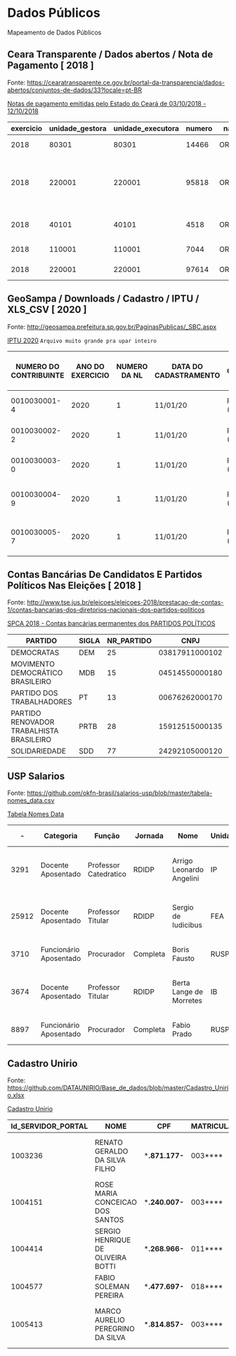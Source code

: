 # Dados Públicos
Mapeamento de Dados Públicos


## Ceara Transparente /  Dados abertos / Nota de Pagamento [ 2018 ]

Fonte: https://cearatransparente.ce.gov.br/portal-da-transparencia/dados-abertos/conjuntos-de-dados/33?locale=pt-BR

[Notas de pagamento emitidas pelo Estado do Ceará de 03/10/2018 - 12/10/2018](./CE/importacao_npd_03_10_12_10_2018_2018_12_06.csv)

| exercicio | unidade_gestora | unidade_executora | numero | natureza | justificativa | efeito | numero_processo_administrativo_despesa | data_emissao | credor | documento_credor | valor | numero_nld_ordinaria | codigo_natureza_receita | servico_bancario | banco_origem | agencia_origem | digito_agencia_origem | conta_origem | digito_conta_origem | banco_pagamento | banco_beneficiario | agencia_beneficiario | digito_agencia_beneficiario | conta_beneficiario | digito_conta_beneficiario | status_movimento_bancario | data_retorno_remessa_bancaria | data_atual |
| --- | --- | --- | --- | --- | --- | --- | --- | --- | --- | --- | --- | --- | --- | --- | --- | --- | --- | --- | --- | --- | --- | --- | --- | --- | --- | --- | --- | --- |
| 2018 | 80301 | 80301 | 14466 | ORDINARIA | RESTITUIÇÃO DE TAXA | DESEMBOLSO | 107639 | 21/09/2018 | 860477 | 081.094.993-84 | 70.74 | 6579 | 911229963 | Cheque Avulso | 104 | 919 | 9 | 60703700 | 2 | 104 | 104 | 919 | 9 | 60000181 | 9 | REJEITADO | 09/10/2018 | 06/12/2018 |
| 2018 | 220001 | 220001 | 95818 | ORDINARIA | PAGAMENTO REF RESSARCIMENTO DOS SERVIDORES CEDIDOS AO ESTADO NO PERÍODO DE OUTUBRO DE 2017 | DESEMBOLSO | 107860 | 26/09/2018 | 33888 | 00.394.445/0188-17 | 2213.92 | 45973 |  | Autenticação Bancária | 104 | 919 | 9 | 60701600 | 5 | 104 | 104 | 919 | 9 | 60000180 | 0 | CONFIRMADO | 03/10/2018 | 06/12/2018 |
| 2018 | 40101 | 40101 | 4518 | ORDINARIA | RETENÇÃO CONFORME RESOLUÇÃO CNJ | DESEMBOLSO | 357 | 26/09/2018 | 4876 | 09.444.530/0001-01 | 11504.11 | 2726 |  | Autenticação Bancária | 104 | 919 | 9 | 60700403 | 1 | 104 | 104 | 919 | 9 | 60000180 | 0 | CONFIRMADO | 03/10/2018 | 06/12/2018 |
| 2018 | 110001 | 110001 | 7044 | ORDINARIA | ISS  ref NF 26621 | DESEMBOLSO | 110950 | 26/09/2018 | 4600 | 07.954.605/0001-60 | 2650.04 | 3852 |  | Autenticação Bancária | 104 | 919 | 9 | 60700501 | 1 | 104 | 104 | 919 | 9 | 60000180 | 0 | CONFIRMADO | 03/10/2018 | 06/12/2018 |
| 2018 | 220001 | 220001 | 97614 | ORDINARIA | Ressarcimento_Agosto de 2018. | DESEMBOLSO | 112820 | 26/09/2018 | 808141 | 18.621.825/0001-99 | 4647.49 | 47411 |  | Autenticação Bancária | 104 | 919 | 9 | 60701600 | 5 | 104 | 104 | 919 | 9 | 60000180 | 0 | CONFIRMADO | 03/10/2018 | 06/12/2018 |


## GeoSampa / Downloads / Cadastro / IPTU / XLS_CSV [ 2020 ]

Fonte: http://geosampa.prefeitura.sp.gov.br/PaginasPublicas/_SBC.aspx

[IPTU 2020](./GEOSAMPA/IPTU_2020.csv) ``Arquivo muito grande pra upar inteiro`` 

| NUMERO DO CONTRIBUINTE | ANO DO EXERCICIO | NUMERO DA NL | DATA DO CADASTRAMENTO | TIPO DE CONTRIBUINTE 1 | CPF/CNPJ DO CONTRIBUINTE 1 | NOME DO CONTRIBUINTE 1 | TIPO DE CONTRIBUINTE 2 | CPF/CNPJ DO CONTRIBUINTE 2 | NOME DO CONTRIBUINTE 2 | NUMERO DO CONDOMINIO | CODLOG DO IMOVEL | NOME DE LOGRADOURO DO IMOVEL | NUMERO DO IMOVEL | COMPLEMENTO DO IMOVEL | BAIRRO DO IMOVEL | REFERENCIA DO IMOVEL | CEP DO IMOVEL | QUANTIDADE DE ESQUINAS/FRENTES | FRACAO IDEAL | AREA DO TERRENO | AREA CONSTRUIDA | AREA OCUPADA | VALOR DO M2 DO TERRENO | VALOR DO M2 DE CONSTRUCAO | ANO DA CONSTRUCAO CORRIGIDO | QUANTIDADE DE PAVIMENTOS | TESTADA PARA CALCULO | TIPO DE USO DO IMOVEL | TIPO DE PADRAO DA CONSTRUCAO | TIPO DE TERRENO | FATOR DE OBSOLESCENCIA | ANO DE INICIO DA VIDA DO CONTRIBUINTE | MES DE INICIO DA VIDA DO CONTRIBUINTE | FASE DO CONTRIBUINTE |
| --- | --- | --- | --- | --- | --- | --- | --- | --- | --- | --- | --- | --- | --- | --- | --- | --- | --- | --- | --- | --- | --- | --- | --- | --- | --- | --- | --- | --- | --- | --- | --- | --- | --- | --- |
| 0010030001-4 | 2020 | 1 | 11/01/20 | PESSOA FISICA (CPF) | XXXXXX0214XXXX | MARCIO MOURCHED |  |                |  | 00-0 | 03812-1 | R S CAETANO | 13 |  | SANTA EFIGENIA |  | 01104-001 | 1 | 1 | 136 | 135 | 108 | 2319 | 1726 | 1924 | 1 | 13 | Loja | Comercial horizontal - padr�o B | De esquina | 0,2 | 1963 | 1 | 0 |
| 0010030002-2 | 2020 | 1 | 11/01/20 | PESSOA FISICA (CPF) | XXXXXX0214XXXX | MARCIO MOURCHED |  |                |  | 00-0 | 03812-1 | R S CAETANO | 19 |  | SANTA EFIGENIA |  | 01104-001 | 0 | 1 | 90 | 67 | 67 | 2319 | 1726 | 1944 | 1 | 6 | Loja | Comercial horizontal - padr�o B | Normal | 0,2 | 1963 | 1 | 0 |
| 0010030003-0 | 2020 | 1 | 11/01/20 | PESSOA FISICA (CPF) | XXXXXX0214XXXX | MARCIO MOURCHED |  |                |  | 00-0 | 03812-1 | R S CAETANO | 27 |  | SANTA EFIGENIA |  | 01104-001 | 0 | 1 | 105 | 140 | 84 | 2319 | 1726 | 1965 | 2 | 7,85 | Loja | Comercial horizontal - padr�o B | Normal | 0,3 | 1963 | 1 | 0 |
| 0010030004-9 | 2020 | 1 | 11/01/20 | PESSOA FISICA (CPF) | XXXXXX2094XXXX | AUGUSTO CESAR DE MATTOS JUNIOR |  |                |  | 00-0 | 03812-1 | R S CAETANO | 33 |  |  |  | 01104-001 | 0 | 1 | 108 | 103 | 86 | 2319 | 1726 | 1944 | 1 | 6,05 | Loja | Comercial horizontal - padr�o B | Normal | 0,2 | 1963 | 1 | 0 |
| 0010030005-7 | 2020 | 1 | 11/01/20 | PESSOA FISICA (CPF) | XXXXXX2094XXXX | AUGUSTO CESAR DE MATTOS JUNIOR |  |                |  | 00-0 | 03812-1 | R S CAETANO | 39 |  |  |  | 01104-001 | 0 | 1 | 120 | 98 | 96 | 2319 | 1726 | 1944 | 1 | 6,7 | Loja | Comercial horizontal - padr�o B | Normal | 0,2 | 1963 | 1 | 0 |


## Contas Bancárias De Candidatos E Partidos Políticos Nas Eleições [ 2018 ]

Fonte: http://www.tse.jus.br/eleicoes/eleicoes-2018/prestacao-de-contas-1/contas-bancarias-dos-diretorios-nacionais-dos-partidos-politicos

[SPCA 2018 - Contas bancárias permanentes dos PARTIDOS POLÍTICOS](./TSE/SPCA_2018_Contas_bancárias_permanentes_dos_PARTIDOS_POLÍTICOS.csv)

| PARTIDO | SIGLA | NR_PARTIDO | CNPJ | ESFERA | UF | MUNICIPIO | NR_BANCO | NR_AGENCIA | DV_AGENCIA | NR_CONTA | DV_CONTA | FONTE_RECURSO |
| --- | --- | --- | --- | --- | --- | --- | --- | --- | --- | --- | --- | --- |
| DEMOCRATAS | DEM | 25 | 03817911000102 | Estadual | AC | NA | 001 | 71 | 0 | 64731 | 4 | Fundo Partidário |
| MOVIMENTO DEMOCRÁTICO BRASILEIRO | MDB | 15 | 04514550000180 | Estadual | AC | NA | 001 | 0071 | x | 76192 | 3 | Fundo Partidário |
| PARTIDO DOS TRABALHADORES | PT | 13 | 00676262000170 | Nacional | BR | NA | 001 | 3344 | 8 | 140808 | 9 | Fundo Partidário |
| PARTIDO RENOVADOR TRABALHISTA BRASILEIRO | PRTB | 28 | 15912515000135 | Municipal | CE | FORTALEZA | 001 | 2917 | 3 | 41027 | 6 | Outros Recursos |
| SOLIDARIEDADE | SDD | 77 | 24292105000120 | Municipal | PA | SANTARÉM | 037 | 37 | 3 | 439525 | 5 | Fundo Partidário |


## USP Salarios

Fonte: https://github.com/okfn-brasil/salarios-usp/blob/master/tabela-nomes_data.csv

[Tabela Nomes Data](./USP/tabela-nomes_data.csv)

| - | Categoria | Função | Jornada | Nome | Unidade | jornada_ext | Unidade da USP | Salario,Mensal |
| --- | --- | --- | --- | --- | --- | --- | --- | --- |
| 3291 | Docente Aposentado | Professor Catedratico | RDIDP | Arrigo Leonardo Angelini | IP | Regime de Dedicação Integral à Docência e à Pesquisa | Instituto de Psicologia | 60248,38 |
| 25912 | Docente Aposentado | Professor Titular | RDIDP | Sergio de Iudicibus | FEA | Regime de Dedicação Integral à Docência e à Pesquisa | Faculdade de Economia, Administração e Contabilidade | | 47422,56 |
| 3710 | Funcionário Aposentado | Procurador | Completa | Boris Fausto | RUSP | Completa | Reitoria da Universidade de São Paulo | 45973,65 |
| 3674 | Docente Aposentado | Professor Titular | RDIDP | Berta Lange de Morretes | IB | Regime de Dedicação Integral à Docência e à Pesquisa | Instituto de Biociências | 45942,21 |
| 8897 | Funcionário Aposentado | Procurador | Completa | Fabio Prado | RUSP | Completa | Reitoria da Universidade de São Paulo | 45136,16 |


## Cadastro Unirio

Fonte: https://github.com/DATAUNIRIO/Base_de_dados/blob/master/Cadastro_Unirio.xlsx

[Cadastro Unirio](./UNIRIO/Cadastro_Unirio.csv)

| Id_SERVIDOR_PORTAL | NOME | CPF | MATRICULA | DESCRICAO_CARGO | CLASSE_CARGO | REFERENCIA_CARGO | PADRAO_CARGO | NIVEL_CARGO | SIGLA_FUNCAO | NIVEL_FUNCAO | CODIGO_ATIVIDADE | ATIVIDADE | OPCAO_PARCIAL | COD_UORG_LOTACAO | UORG_LOTACAO | COD_ORG_LOTACAO | ORG_LOTACAO | COD_ORGSUP_LOTACAO | ORGSUP_LOTACAO | COD_UORG_EXERCICIO | UORG_EXERCICIO | COD_ORG_EXERCICIO | ORG_EXERCICIO | COD_ORGSUP_EXERCICIO | ORGSUP_EXERCICIO | TIPO_VINCULO | SITUACAO_VINCULO | DATA_INICIO_AFASTAMENTO | DATA_TERMINO_AFASTAMENTO | REGIME_JURIDICO | JORNADA_DE_TRABALHO | DATA_INGRESSO_CARGOFUNCAO | DATA_NOMEACAO_CARGOFUNCAO | DATA_INGRESSO_ORGAO | DOCUMENTO_INGRESSO_SERVICOPUBLICO | DATA_DIPLOMA_INGRESSO_SERVICOPUBLICO | DIPLOMA_INGRESSO_CARGOFUNCAO | DIPLOMA_INGRESSO_ORGAO | DIPLOMA_INGRESSO_SERVICOPUBLICO | UF_EXERCICIO |
| --- | --- | --- | --- | --- | --- | --- | --- | --- | --- | --- | --- | --- | --- | --- | --- | --- | --- | --- | --- | --- | --- | --- | --- | --- | --- | --- | --- | --- | --- | --- | --- | --- | --- | --- | --- | --- | --- | --- | --- | --- |
| 1003236 | RENATO GERALDO DA SILVA FILHO | ***.871.177-** | 003**** | PROFESSOR DO MAGISTERIO SUPERIOR | 7 |  |  | 701 |  |  |  |  |  | 26269000000143 | DEP DE MICROBIOLOGIA E PARASITOLOGIA-IB | 26269 | UNIVERSIDADE DO RIO DE JANEIRO | 15000 | MINISTERIO DA EDUCACAO | 26269000000143 | DEP DE MICROBIOLOGIA E PARASITOLOGIA-IB | 26269 | UNIVERSIDADE DO RIO DE JANEIRO | 15000 | MINISTERIO DA EDUCACAO | 2 | ATIVO PERMANENTE | Não informada | Não informada | REGIME JURIDICO UNICO | DEDICACAO EXCLUSIVA | 1/3/2013 |  | 14/4/1983 | 16349 | 14/4/1983 |  | CONTRATO | CONTRATO | RJ |
| 1004151 | ROSE MARIA CONCEICAO DOS SANTOS | ***.240.007-** | 003**** | AUXILIAR DE ENFERMAGEM | C |  | 416 |  |  |  |  |  |  | 26269000000231 | DIVISAO DE ENFERMAGEM DO HUGG | 26269 | UNIVERSIDADE DO RIO DE JANEIRO | 15000 | MINISTERIO DA EDUCACAO | 26269000000231 | DIVISAO DE ENFERMAGEM DO HUGG | 26269 | UNIVERSIDADE DO RIO DE JANEIRO | 15000 | MINISTERIO DA EDUCACAO | 2 | ATIVO PERMANENTE | Não informada | Não informada | REGIME JURIDICO UNICO | 40 HORAS SEMANAIS | 1/3/2005 |  | 1/12/1982 | 15768 | 1/12/1982 |  | CONTRATO | CONTRATO | RJ |
| 1004414 | SERGIO HENRIQUE DE OLIVEIRA BOTTI | ***.268.966-** | 011**** | MEDICO-AREA | E |  | 310 |  |  |  |  |  |  | 26269000000256 | SERVICO DE CLINICA CIRURGICA A DO HUGG | 26269 | UNIVERSIDADE DO RIO DE JANEIRO | 15000 | MINISTERIO DA EDUCACAO | 26269000000256 | SERVICO DE CLINICA CIRURGICA A DO HUGG | 26269 | UNIVERSIDADE DO RIO DE JANEIRO | 15000 | MINISTERIO DA EDUCACAO | 2 | ATIVO PERMANENTE | Não informada | Não informada | REGIME JURIDICO UNICO | 40 HORAS SEMANAIS | 1/3/2005 |  | 11/12/2013 | 1032 | 20/12/1995 |  | PORTARIA | PORTARIA | RJ |
| 1004577 | FABIO SOLEMAN PEREIRA | ***.477.697-** | 018**** | TECNICO EM RADIOLOGIA | D |  | 101 |  |  |  |  |  |  | 26269000000267 | SERVICO DE RADIOLOGIA DO HUGG | 26269 | UNIVERSIDADE DO RIO DE JANEIRO | 15000 | MINISTERIO DA EDUCACAO | 26269000000267 | SERVICO DE RADIOLOGIA DO HUGG | 26269 | UNIVERSIDADE DO RIO DE JANEIRO | 15000 | MINISTERIO DA EDUCACAO | 2 | ATIVO PERMANENTE | Não informada | Não informada | REGIME JURIDICO UNICO | 24 HORAS SEMANAIS | 17/8/2015 |  | 11/8/2015 | 736 | 11/8/2015 |  | PORTARIA | PORTARIA | RJ |
| 1005413 | MARCO AURELIO PEREGRINO DA SILVA | ***.814.857-** | 003**** | PROFESSOR DO MAGISTERIO SUPERIOR | 5 |  |  | 502 |  |  |  |  |  | 26269000000143 | DEP DE MICROBIOLOGIA E PARASITOLOGIA-IB | 26269 | UNIVERSIDADE DO RIO DE JANEIRO | 15000 | MINISTERIO DA EDUCACAO | 26269000000143 | DEP DE MICROBIOLOGIA E PARASITOLOGIA-IB | 26269 | UNIVERSIDADE DO RIO DE JANEIRO | 15000 | MINISTERIO DA EDUCACAO | 2 | ATIVO PERMANENTE | Não informada | Não informada | REGIME JURIDICO UNICO | DEDICACAO EXCLUSIVA | 1/3/2013 |  | 14/2/1992 | 44 | 14/2/1992 |  | PORTARIA | PORTARIA | RJ |

